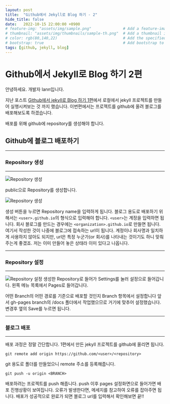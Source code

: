 ```yaml
---
layout: post
title:  "Github에서 Jekyll로 Blog 하기 - 2"
hide_title: false
date:   2022-10-15 22:00:00 +0900
# feature-img: "assets/img/sample.png"              # Add a feature-image to the post
# thumbnail: "assets/img/thumbnails/sample-th.png"  # Add a thumbnail image on blog view
# color: rgb(80,140,22)                             # Add the specified color as feature image, and change link colors in post
# bootstrap: true                                   # Add bootstrap to the page
tags: [github, jekyll, blog]
---
```



Github에서 Jekyll로 Blog 하기 2편
=

안녕하세요. 개발자 Iann입니다.

지난 포스트 [Github에서 jekyll로 Blog 하기 1편][github-jekyll-blog-1]에서 로컬에서 jekyll 프로젝트를 만들어 실행시켜보는 것 까지 했습니다. 이번편에서는 프로젝트를 github에 올려 블로그를 배포해보도록 하겠습니다.

배포를 위해 github에 repository를 생성해야 합니다.

Github에 블로그 배포하기
-

---
### Repository 생성
---

![Repository 생성](/assets/images/2022/10/github_repository_for_jekyll_1.png)

public으로 Repository를 생성합니다.

![Repository 생성](/assets/images/2022/10/github_repository_for_jekyll_2.png)

생성 버튼을 누르면 Repository name을 입력하게 됩니다. 블로그 용도로 배포하기 위해서는 `<user>.github.io`의 형식으로 입력해야 합니다. `<user>`는 계정을 입력하면 됩니다. 회사 블로그를 만드는 경우에는 `<organization>.github.io`로 만들면 됩니다. 여기서 작성한 것이 나중에 블로그에 접속하는 url이 됩니다. 계정이나 회사명과 일치하게 사용하지 않아도 되지만, url은 특정 누군가(or 회사)를 나타내는 것이기도 하니 맞춰주는게 좋겠죠. 저는 이미 만들어 놓은 상태라 이미 있다고 나옵니다.

---
### Repository 설정
---

![Repository 설정](/assets/images/2022/10/github_repository_for_jekyll_3.png)
생성한 Repository로 들어가 Settings를 눌러 설정으로 들어갑니다. 왼쪽 메뉴 목록에서 Pages로 들어갑니다.

어떤 Branch의 어떤 경로를 기준으로 배포할 것인지 Branch 항목에서 설정합니다 앞서 gh-pages branch의 /docs 폴더에서 작업했으므로 거기에 맞추어 설정했습니다. 변경후 옆의 Save를 누르면 됩니다.

---
### 블로그 배포
---
배포 과정은 정말 간단합니다. 1편에서 만든 jekyll 프로젝트를 github에 올리면 됩니다.

```
git remote add origin https://github.com/<user>/<repository>
```
git 용도로 폴더를 만들었으니 remote 주소를 등록해줍니다.

```
git push -u origin <BRANCH>
```
배포하려는 프로젝트를 push 해줍니다. push 이후 pages 설정화면으로 들어가면 배포 진행상황이 보여집니다. 오류가 발생한다면, 메세지를 참고하여 오류를 잡아주면 됩니다. 배포가 성공적으로 완료가 되면 블로그 url를 입력해서 확인해보면 끝!!




[github-jekyll-blog-1]: https://dev-iann.github.io/2022/10/10/start-blog-with-github-and-jekyll-1.html{:target="_blank"}

